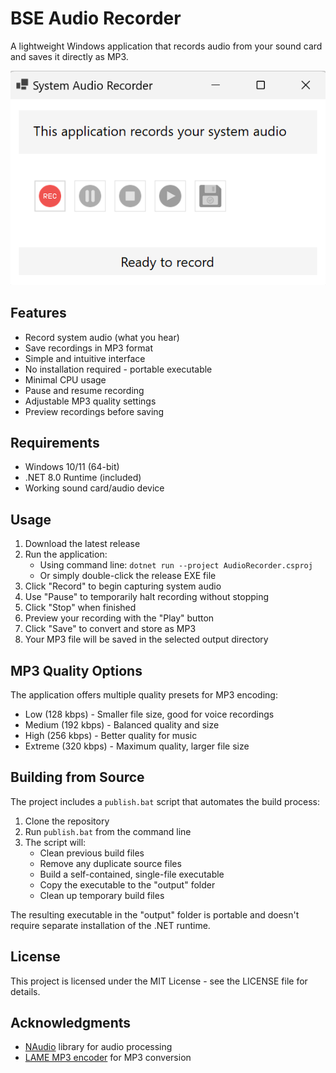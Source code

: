 # BSE Audio Recorder

A lightweight Windows application that records audio from your sound card and saves it directly as MP3.

![System Audio Recorder](images/2025-02-16%2015_46_41-System%20Audio%20Recorder.png)

## Features

- Record system audio (what you hear)
- Save recordings in MP3 format
- Simple and intuitive interface
- No installation required - portable executable
- Minimal CPU usage
- Pause and resume recording
- Adjustable MP3 quality settings
- Preview recordings before saving

## Requirements

- Windows 10/11 (64-bit)
- .NET 8.0 Runtime (included)
- Working sound card/audio device

## Usage

1. Download the latest release
2. Run the application:
   - Using command line: `dotnet run --project AudioRecorder.csproj`
   - Or simply double-click the release EXE file
3. Click "Record" to begin capturing system audio
4. Use "Pause" to temporarily halt recording without stopping
5. Click "Stop" when finished
6. Preview your recording with the "Play" button
7. Click "Save" to convert and store as MP3
8. Your MP3 file will be saved in the selected output directory

## MP3 Quality Options

The application offers multiple quality presets for MP3 encoding:
- Low (128 kbps) - Smaller file size, good for voice recordings
- Medium (192 kbps) - Balanced quality and size
- High (256 kbps) - Better quality for music
- Extreme (320 kbps) - Maximum quality, larger file size

## Building from Source

The project includes a `publish.bat` script that automates the build process:

1. Clone the repository
2. Run `publish.bat` from the command line
3. The script will:
   - Clean previous build files
   - Remove any duplicate source files
   - Build a self-contained, single-file executable
   - Copy the executable to the "output" folder
   - Clean up temporary build files

The resulting executable in the "output" folder is portable and doesn't require separate installation of the .NET runtime.

## License

This project is licensed under the MIT License - see the LICENSE file for details.

## Acknowledgments

- [NAudio](https://github.com/naudio/NAudio) library for audio processing
- [LAME MP3 encoder](https://lame.sourceforge.io/) for MP3 conversion 